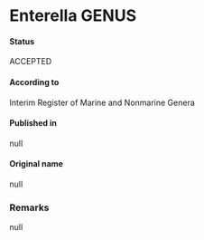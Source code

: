 # Enterella GENUS

#### Status
ACCEPTED

#### According to
Interim Register of Marine and Nonmarine Genera

#### Published in
null

#### Original name
null

### Remarks
null